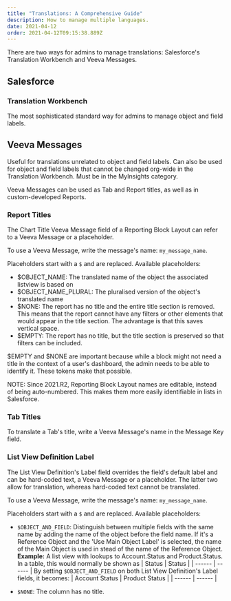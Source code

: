 ```yaml
---
title: "Translations: A Comprehensive Guide"
description: How to manage multiple languages.
date: 2021-04-12
order: 2021-04-12T09:15:38.889Z
---
```


There are two ways for admins to manage translations: Salesforce's Translation Workbench and Veeva Messages.

## Salesforce

### Translation Workbench

The most sophisticated standard way for admins to manage object and field labels.

## Veeva Messages

Useful for translations unrelated to object and field labels. Can also be used for object and field labels that cannot be changed org-wide in the Translation Workbench. Must be in the MyInsights category.

Veeva Messages can be used as Tab and Report titles, as well as in custom-developed Reports.

### Report Titles

The Chart Title Veeva Message field of a Reporting Block Layout can refer to a Veeva Message or a placeholder.

To use a Veeva Message, write the message's name: `my_message_name`.

Placeholders start with a `$` and are replaced. Available placeholders:

- $OBJECT_NAME: The translated name of the object the associated listview is based on
- $OBJECT_NAME_PLURAL: The pluralised version of the object's translated name
- $NONE: The report has no title and the entire title section is removed. This means that the report cannot have any filters or other elements that would appear in the title section. The advantage is that this saves vertical space.
- $EMPTY: The report has no title, but the title section is preserved so that filters can be included.

$EMPTY and $NONE are important because while a block might not need a title in the context of a user's dashboard, the admin needs to be able to identify it. These tokens make that possible.

NOTE: Since 2021.R2, Reporting Block Layout names are editable, instead of being auto-numbered. This makes them more easily identifiable in lists in Salesforce.

### Tab Titles

To translate a Tab's title, write a Veeva Message's name in the Message Key field.

### List View Definition Label

The List View Definition's Label field overrides the field's default label and can be hard-coded text, a Veeva Message or a placeholder. The latter two allow for translation, whereas hard-coded text cannot be translated.

To use a Veeva Message, write the message's name: `my_message_name`.

Placeholders start with a `$` and are replaced. Available placeholders:

- `$OBJECT_AND_FIELD`: Distinguish between multiple fields with the same name by adding the name of the object before the field name. If it's a Reference Object and the 'Use Main Object Label' is selected, the name of the Main Object is used in stead of the name of the Reference Object.
  **Example:**
  A list view with lookups to Account.Status and Product.Status. In a table, this would normally be shown as
  | Status | Status |
  | ------ | ------ |
  By setting `$OBJECT_AND_FIELD` on both List View Definition's Label fields, it becomes:
  | Account Status | Product Status |
  | ------ | ------ |

- `$NONE`: The column has no title.